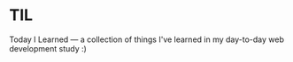 # TIL

Today I Learned — a collection of things I've learned in my day-to-day web development study :)

